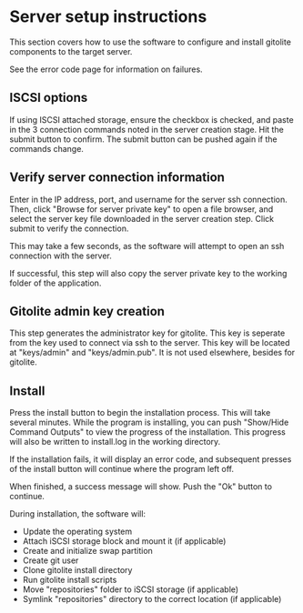 # Server setup instructions

This section covers how to use the software to configure and install gitolite components to the target server.

See the error code page for information on failures.

## ISCSI options

If using ISCSI attached storage, ensure the checkbox is checked, and paste in the 3 connection commands noted in the
server creation stage. Hit the submit button to confirm. The submit button can be pushed again if the commands change.

## Verify server connection information

Enter in the IP address, port, and username for the server ssh connection. Then, click "Browse for server private key"
to open a file browser, and select the server key file downloaded in the server creation step. Click submit to
verify the connection.

This may take a few seconds, as the software will attempt to open an ssh connection with the server.

If successful, this step will also copy the server private key to the working folder of the application.

## Gitolite admin key creation

This step generates the administrator key for gitolite. This key is seperate from the key used to connect via ssh to
the server. This key will be located at "keys/admin" and "keys/admin.pub". It is not used elsewhere, besides for
gitolite.

## Install

Press the install button to begin the installation process. This will take several minutes. While the program is
installing, you can push "Show/Hide Command Outputs" to view the progress of the installation. This progress will
also be written to install.log in the working directory.

If the installation fails, it will display an error code, and subsequent presses of the install button will continue
where the program left off.

When finished, a success message will show. Push the "Ok" button to continue.

During installation, the software will:
- Update the operating system
- Attach iSCSI storage block and mount it (if applicable)
- Create and initialize swap partition
- Create git user
- Clone gitolite install directory
- Run gitolite install scripts
- Move "repositories" folder to iSCSI storage (if applicable)
- Symlink "repositories" directory to the correct location (if applicable)